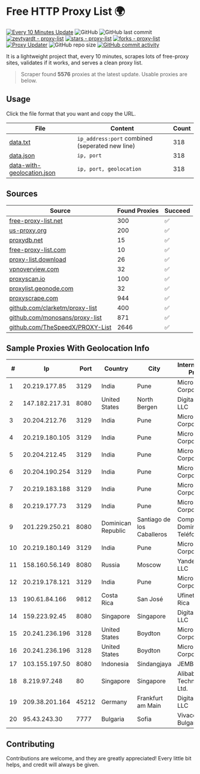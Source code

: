 
# Free HTTP Proxy List 🌍

[![Every 10 Minutes Update](https://github.com/mertguvencli/http-proxy-list/actions/workflows/main.yml/badge.svg?branch=main)](https://github.com/mertguvencli/http-proxy-list/actions/workflows/main.yml)
![GitHub](https://img.shields.io/github/license/mertguvencli/http-proxy-list)
![GitHub last commit](https://img.shields.io/github/last-commit/mertguvencli/http-proxy-list)
[![zevtyardt - proxy-list](https://img.shields.io/static/v1?label=zevtyardt&message=proxy-list&color=blue&logo=github)](https://github.com/zevtyardt/proxy-list "Go to GitHub repo")
[![stars - proxy-list](https://img.shields.io/github/stars/zevtyardt/proxy-list?style=social)](https://github.com/zevtyardt/proxy-list)
[![forks - proxy-list](https://img.shields.io/github/forks/zevtyardt/proxy-list?style=social)](https://github.com/zevtyardt/proxy-list)
[![Proxy Updater](https://github.com/zevtyardt/proxy-list/workflows/Proxy%20Updater/badge.svg)](https://github.com/zevtyardt/proxy-list/actions?query=workflow:"Proxy+Updater")
![GitHub repo size](https://img.shields.io/github/repo-size/zevtyardt/proxy-list)
[![GitHub commit activity](https://img.shields.io/github/commit-activity/m/zevtyardt/proxy-list?logo=commits)](https://github.com/zevtyardt/proxy-list/commits/main)

It is a lightweight project that, every 10 minutes, scrapes lots of free-proxy sites, validates if it works, and serves a clean proxy list.

> Scraper found **5576** proxies at the latest update. Usable proxies are below.

## Usage

Click the file format that you want and copy the URL.

|File|Content|Count|
|----|-------|-----|
|[data.txt](https://raw.githubusercontent.com/mertguvencli/http-proxy-list/main/proxy-list/data.txt)|`ip_address:port` combined (seperated new line)|318|
|[data.json](https://raw.githubusercontent.com/mertguvencli/http-proxy-list/main/proxy-list/data.json)|`ip, port`|318|
|[data-with-geolocation.json](https://raw.githubusercontent.com/mertguvencli/http-proxy-list/main/proxy-list/data-with-geolocation.json)|`ip, port, geolocation`|318|

## Sources

|Source|Found Proxies|Succeed|
|------|-------------|-------|
|[free-proxy-list.net](https://free-proxy-list.net)|300|✅|
|[us-proxy.org](https://www.us-proxy.org)|200|✅|
|[proxydb.net](http://proxydb.net)|15|✅|
|[free-proxy-list.com](https://free-proxy-list.com/?page=&port=&type%5B%5D=http&type%5B%5D=https&up_time=0&search=Search)|10|✅|
|[proxy-list.download](https://www.proxy-list.download/HTTP)|26|✅|
|[vpnoverview.com](https://vpnoverview.com/privacy/anonymous-browsing/free-proxy-servers)|32|✅|
|[proxyscan.io](https://www.proxyscan.io)|100|✅|
|[proxylist.geonode.com](https://proxylist.geonode.com/api/proxy-list?limit=300&page=1&sort_by=lastChecked&sort_type=desc&protocols=http,https)|32|✅|
|[proxyscrape.com](https://api.proxyscrape.com/v2/?request=displayproxies&protocol=http&timeout=10000&country=all&ssl=all&anonymity=all)|944|✅|
|[github.com/clarketm/proxy-list](https://raw.githubusercontent.com/clarketm/proxy-list/master/proxy-list-raw.txt)|400|✅|
|[github.com/monosans/proxy-list](https://raw.githubusercontent.com/monosans/proxy-list/main/proxies/http.txt)|871|✅|
|[github.com/TheSpeedX/PROXY-List](https://raw.githubusercontent.com/TheSpeedX/PROXY-List/master/http.txt)|2646|✅|


## Sample Proxies With Geolocation Info

|#|Ip|Port|Country|City|Internet Service Provider|
|-|--|----|-------|----|-------------------------|
|1|20.219.177.85|3129|India|Pune|Microsoft Corporation|
|2|147.182.217.31|8080|United States|North Bergen|DigitalOcean, LLC|
|3|20.204.212.76|3129|India|Pune|Microsoft Corporation|
|4|20.219.180.105|3129|India|Pune|Microsoft Corporation|
|5|20.204.212.45|3129|India|Pune|Microsoft Corporation|
|6|20.204.190.254|3129|India|Pune|Microsoft Corporation|
|7|20.219.183.188|3129|India|Pune|Microsoft Corporation|
|8|20.219.177.73|3129|India|Pune|Microsoft Corporation|
|9|201.229.250.21|8080|Dominican Republic|Santiago de los Caballeros|Compañía Dominicana de Teléfonos S. A.|
|10|20.219.180.149|3129|India|Pune|Microsoft Corporation|
|11|158.160.56.149|8080|Russia|Moscow|Yandex.Cloud LLC|
|12|20.219.178.121|3129|India|Pune|Microsoft Corporation|
|13|190.61.84.166|9812|Costa Rica|San José|Ufinet Costa Rica|
|14|159.223.92.45|8080|Singapore|Singapore|DigitalOcean, LLC|
|15|20.241.236.196|3128|United States|Boydton|Microsoft Corporation|
|16|20.241.236.196|3128|United States|Boydton|Microsoft Corporation|
|17|103.155.197.50|8080|Indonesia|Sindangjaya|JEMBATANDATA|
|18|8.219.97.248|80|Singapore|Singapore|Alibaba (US) Technology Co., Ltd.|
|19|209.38.201.164|45212|Germany|Frankfurt am Main|DigitalOcean, LLC|
|20|95.43.243.30|7777|Bulgaria|Sofia|Vivacom Bulgaria EAD|



## Contributing

Contributions are welcome, and they are greatly appreciated! Every
little bit helps, and credit will always be given.

